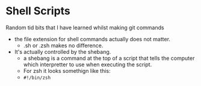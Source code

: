 # Shell Scripts

Random tid bits that I have learned whilst making git commands

- the file extension for shell commands actually does not matter.
  - .sh or .zsh makes no difference.
- It's actually controlled by the shebang.
  - a shebang is a command at the top of a script that tells the computer which interpretter to use when executing the script.
  - For zsh it looks somethign like this:
   - `#!/bin/zsh`
